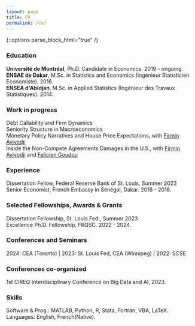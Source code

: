 ```yaml
---
layout: page
title: CV
permalink: /cv/
---
```



{::options parse_block_html="true" /}

<!-- [**CV**](https://justedjabakou.github.io/assets/CV_Djabakou.pdf){: .btn .btn--warning} -->
### Education  
**Université de Montréal**, Ph.D. Candidate in Economics. 2019 - ongoing.  
**ENSAE de Dakar**, M.Sc. in Statistics and Economics (Ingénieur Statisticien Economiste). 2016.   
**ENSEA d'Abidjan**, M.Sc. in Applied Statistics (Ingénieur des Travaux Statistiques). 2014.

### Work in progress
Debt Callability and Firm Dynamics    
Seniority Structure in Macroeconomics     
Monetary Policy Narratives and House Price Expectations, with [Firmin Ayivodji](https://firminayivodji.github.io/)   
Inside the Non-Compete Agreements Damages in the U.S., with [Firmin Ayivodji](https://firminayivodji.github.io/) and [Felicien Goudou](https://www.jesugogoudou.me/)   

### Experience  
Dissertation Fellow, Federal Reserve Bank of St. Louis, Summer 2023    
Senior Economist, French Embassy in Sénégal, Dakar. 2016 - 2018.  

### Selected Fellowships, Awards & Grants
Dissertation Fellowship, St. Louis Fed., Summer 2023     
Excellence Ph.D. Fellowship, FRQSC. 2022 - 2024. <!-- Fonds de Recherche du Quebec - Société et Culture -->

### Conferences and Seminars  
2024: CEA (Toronto)  | 2023: St. Louis Fed, CEA (Winnipeg) | 2022: SCSE

### Conferences co-organized
1st CIREQ Interdisciplinary Conference on Big Data and AI, 2023. 
<!-- [link](https://cireqmontreal.com/en/1st-cireq-interdisciplinary-conference-on-big-data-and-artificial-intelligence/){: .btn .btn--myblue}-->

### Skills  
Software & Prog.: MATLAB, Python, R, Stata, Fortran, VBA, LaTeX.  
Languages: English, French(Native).

